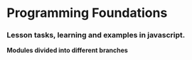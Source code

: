# Programming Foundations

### Lesson tasks, learning and examples in javascript.

**Modules divided into different branches**
